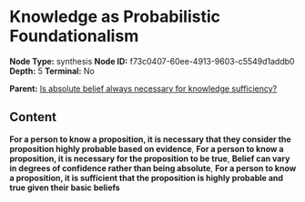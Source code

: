 # Knowledge as Probabilistic Foundationalism

**Node Type:** synthesis
**Node ID:** f73c0407-60ee-4913-9603-c5549d1addb0
**Depth:** 5
**Terminal:** No

**Parent:** [Is absolute belief always necessary for knowledge sufficiency?](is-absolute-belief-always-necessary-for-knowledge-sufficiency-antithesis-b016d809-07ce-4f5a-888f-cf36cb4b64eb.md)

## Content

**For a person to know a proposition, it is necessary that they consider the proposition highly probable based on evidence**, **For a person to know a proposition, it is necessary for the proposition to be true**, **Belief can vary in degrees of confidence rather than being absolute**, **For a person to know a proposition, it is sufficient that the proposition is highly probable and true given their basic beliefs**
